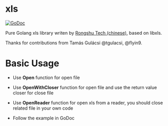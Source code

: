 # xls

[![GoDoc](https://godoc.org/github.com/sohaha/goxls?status.svg)](https://godoc.org/github.com/sohaha/goxls)

Pure Golang xls library writen by [Rongshu Tech (chinese)](http://www.rongshu.tech), based on libxls. 

Thanks for contributions from Tamás Gulácsi @tgulacsi, @flyin9.

# Basic Usage

* Use **Open** function for open file
* Use **OpenWithCloser** function for open file and use the return value closer for close file
* Use **OpenReader** function for open xls from a reader, you should close related file in your own code

* Follow the example in GoDoc